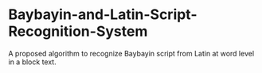 # Baybayin-and-Latin-Script-Recognition-System
A proposed algorithm to recognize Baybayin script from Latin at word level in a block text.
